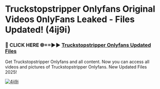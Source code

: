# Truckstopstripper Onlyfans Original Videos 0nlyFans Leaked - Files Updated! (4ij9i)

<h3>🔴 CLICK HERE 🌐==►► <a href="https://tinyurl.com/ehrbuxhb" rel="nofollow">Truckstopstripper Onlyfans Updated Files</a></h3>

Get Truckstopstripper Onlyfans and all content. Now you can access all videos and pictures of Truckstopstripper Onlyfans. New Updated Files 2025!

[![4ij9i](https://i.imgur.com/lVYEuWS.gif)](https://tinyurl.com/ehrbuxhb)
